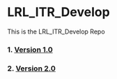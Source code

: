 # LRL_ITR_Develop
This is the LRL_ITR_Develop Repo
### 1. [Version 1.0](https://github.com/EliLillyCo/LRL_ITR_Develop/tree/master/Version%201.0)
### 2. [Version 2.0](https://github.com/EliLillyCo/LRL_ITR_Develop/tree/master/Version%202.0)
